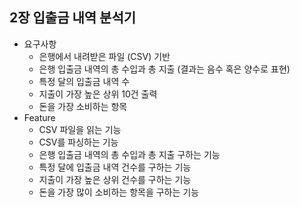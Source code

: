 ## 2장 입출금 내역 분석기

- 요구사항
  - 은행에서 내려받은 파일 (CSV) 기반
  - 은행 입출금 내역의 총 수입과 총 지출 (결과는 음수 혹은 양수로 표현)
  - 특정 달의 입출금 내역 수
  - 지출이 가장 높은 상위 10건 출력
  - 돈을 가장 소비하는 항목
- Feature
  - CSV 파일을 읽는 기능
  - CSV를 파싱하는 기능
  - 은행 입출금 내역의 총 수입과 총 지출 구하는 기능
  - 특정 달에 입출금 내역 건수를 구하는 기능
  - 지출이 가장 높은 상위 건수를 구하는 기능
  - 돈을 가장 많이 소비하는 항목을 구하는 기능





